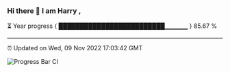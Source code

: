 ### Hi there 👋 I am Harry , 

⏳ Year progress { █████████████████████████▁▁▁▁▁ } 85.67 %

---

⏰ Updated on Wed, 09 Nov 2022 17:03:42 GMT

![Progress Bar CI](https://github.com/duykhang68/duykhang68/workflows/Progress%20Bar%20CI/badge.svg)
